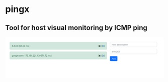 # pingx

## Tool for host visual monitoring by ICMP ping

![icmp ping live monitoring](https://github.com/maxbond/pingx/blob/media/pingx.png)
